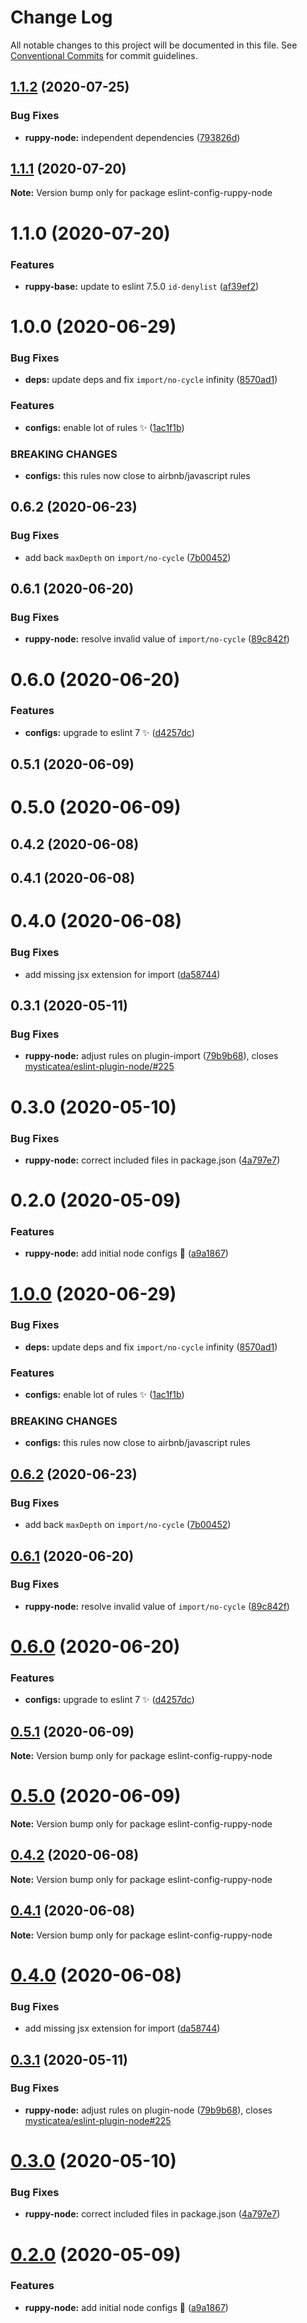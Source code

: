 # Change Log

All notable changes to this project will be documented in this file.
See [Conventional Commits](https://conventionalcommits.org) for commit guidelines.

## [1.1.2](https://github.com/Ruppyio/eslint-configs/compare/eslint-config-ruppy-node@1.1.1...eslint-config-ruppy-node@1.1.2) (2020-07-25)

### Bug Fixes

- **ruppy-node:** independent dependencies ([793826d](https://github.com/Ruppyio/eslint-configs/commit/793826d752976d6849c13925c75d2283985ef22f))

## [1.1.1](https://github.com/Ruppyio/eslint-configs/compare/eslint-config-ruppy-node@1.1.0...eslint-config-ruppy-node@1.1.1) (2020-07-20)

**Note:** Version bump only for package eslint-config-ruppy-node

# 1.1.0 (2020-07-20)

### Features

- **ruppy-base:** update to eslint 7.5.0 `id-denylist` ([af39ef2](https://github.com/Ruppyio/eslint-configs/commit/af39ef2250970a411b5cc8b6141cb6e49fe0451a))

# 1.0.0 (2020-06-29)

### Bug Fixes

- **deps:** update deps and fix `import/no-cycle` infinity ([8570ad1](https://github.com/Ruppyio/eslint-configs/commit/8570ad1b5e58ce5cb528f96f43f7dc193e2decf7))

### Features

- **configs:** enable lot of rules ✨ ([1ac1f1b](https://github.com/Ruppyio/eslint-configs/commit/1ac1f1b69b39da942bb8758a42359e1a10ae852a))

### BREAKING CHANGES

- **configs:** this rules now close to airbnb/javascript rules

## 0.6.2 (2020-06-23)

### Bug Fixes

- add back `maxDepth` on `import/no-cycle` ([7b00452](https://github.com/Ruppyio/eslint-configs/commit/7b004522b6730235542a2e4ff4f5b565601a1fb9))

## 0.6.1 (2020-06-20)

### Bug Fixes

- **ruppy-node:** resolve invalid value of `import/no-cycle` ([89c842f](https://github.com/Ruppyio/eslint-configs/commit/89c842ff79c76337738430dc5e5308f900091028))

# 0.6.0 (2020-06-20)

### Features

- **configs:** upgrade to eslint 7 ✨ ([d4257dc](https://github.com/Ruppyio/eslint-configs/commit/d4257dccaca3ba704dfaa1614ab3d485b8837882))

## 0.5.1 (2020-06-09)

# 0.5.0 (2020-06-09)

## 0.4.2 (2020-06-08)

## 0.4.1 (2020-06-08)

# 0.4.0 (2020-06-08)

### Bug Fixes

- add missing jsx extension for import ([da58744](https://github.com/Ruppyio/eslint-configs/commit/da58744ec1b5fe52344202d11b452ba080df82bb))

## 0.3.1 (2020-05-11)

### Bug Fixes

- **ruppy-node:** adjust rules on plugin-import ([79b9b68](https://github.com/Ruppyio/eslint-configs/commit/79b9b685f7e1f5ad9cad6357cfc304af9e2c7100)), closes [mysticatea/eslint-plugin-node/#225](https://github.com/mysticatea/eslint-plugin-node//issues/225)

# 0.3.0 (2020-05-10)

### Bug Fixes

- **ruppy-node:** correct included files in package.json ([4a797e7](https://github.com/Ruppyio/eslint-configs/commit/4a797e783ef96f6cc139275c24c948ea2b11a1cf))

# 0.2.0 (2020-05-09)

### Features

- **ruppy-node:** add initial node configs 🐥 ([a9a1867](https://github.com/Ruppyio/eslint-configs/commit/a9a18672c420793b80c89410c9452cde4d078bec))

# [1.0.0](https://github.com/Ruppyio/eslint-configs/compare/v0.6.2...v1.0.0) (2020-06-29)

### Bug Fixes

- **deps:** update deps and fix `import/no-cycle` infinity ([8570ad1](https://github.com/Ruppyio/eslint-configs/commit/8570ad1b5e58ce5cb528f96f43f7dc193e2decf7))

### Features

- **configs:** enable lot of rules ✨ ([1ac1f1b](https://github.com/Ruppyio/eslint-configs/commit/1ac1f1b69b39da942bb8758a42359e1a10ae852a))

### BREAKING CHANGES

- **configs:** this rules now close to airbnb/javascript rules

## [0.6.2](https://github.com/Ruppyio/eslint-configs/compare/v0.6.1...v0.6.2) (2020-06-23)

### Bug Fixes

- add back `maxDepth` on `import/no-cycle` ([7b00452](https://github.com/Ruppyio/eslint-configs/commit/7b004522b6730235542a2e4ff4f5b565601a1fb9))

## [0.6.1](https://github.com/Ruppyio/eslint-configs/compare/v0.6.0...v0.6.1) (2020-06-20)

### Bug Fixes

- **ruppy-node:** resolve invalid value of `import/no-cycle` ([89c842f](https://github.com/Ruppyio/eslint-configs/commit/89c842ff79c76337738430dc5e5308f900091028))

# [0.6.0](https://github.com/Ruppyio/eslint-configs/compare/v0.5.1...v0.6.0) (2020-06-20)

### Features

- **configs:** upgrade to eslint 7 ✨ ([d4257dc](https://github.com/Ruppyio/eslint-configs/commit/d4257dccaca3ba704dfaa1614ab3d485b8837882))

## [0.5.1](https://github.com/Ruppyio/eslint-configs/compare/v0.5.0...v0.5.1) (2020-06-09)

**Note:** Version bump only for package eslint-config-ruppy-node

# [0.5.0](https://github.com/Ruppyio/eslint-configs/compare/v0.4.2...v0.5.0) (2020-06-09)

**Note:** Version bump only for package eslint-config-ruppy-node

## [0.4.2](https://github.com/Ruppyio/eslint-configs/compare/v0.4.1...v0.4.2) (2020-06-08)

**Note:** Version bump only for package eslint-config-ruppy-node

## [0.4.1](https://github.com/Ruppyio/eslint-configs/compare/v0.4.0...v0.4.1) (2020-06-08)

**Note:** Version bump only for package eslint-config-ruppy-node

# [0.4.0](https://github.com/Ruppyio/eslint-configs/compare/v0.3.1...v0.4.0) (2020-06-08)

### Bug Fixes

- add missing jsx extension for import ([da58744](https://github.com/Ruppyio/eslint-configs/commit/da58744ec1b5fe52344202d11b452ba080df82bb))

## [0.3.1](https://github.com/Ruppyio/eslint-configs/compare/v0.3.0...v0.3.1) (2020-05-11)

### Bug Fixes

- **ruppy-node:** adjust rules on plugin-node ([79b9b68](https://github.com/Ruppyio/eslint-configs/commit/79b9b685f7e1f5ad9cad6357cfc304af9e2c7100)), closes [mysticatea/eslint-plugin-node#225](https://github.com/mysticatea/eslint-plugin-node/issues/225)

# [0.3.0](https://github.com/Ruppyio/eslint-configs/compare/v0.2.0...v0.3.0) (2020-05-10)

### Bug Fixes

- **ruppy-node:** correct included files in package.json ([4a797e7](https://github.com/Ruppyio/eslint-configs/commit/4a797e783ef96f6cc139275c24c948ea2b11a1cf))

# [0.2.0](https://github.com/Ruppyio/eslint-configs/compare/v0.1.0...v0.2.0) (2020-05-09)

### Features

- **ruppy-node:** add initial node configs 🐥 ([a9a1867](https://github.com/Ruppyio/eslint-configs/commit/a9a18672c420793b80c89410c9452cde4d078bec))
